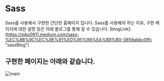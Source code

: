 # Sass
Sass를 사용해서 구현한 간단한 홈페이지 입니다.
Sass를 사용해야 하는 이유, 구현 페이지에 대한 설명 등은 아래 블로그를 통해 알 수 있습니다.
[blogLink]: (https://ejko0911.medium.com/sass-%EC%8B%9C%EC%9E%91%ED%95%98%EA%B8%B0-3859abbc0ffc "sassBlog")

## 구현한 페이지는 아래와 같습니다.
![main](/Desktop/test.png)

